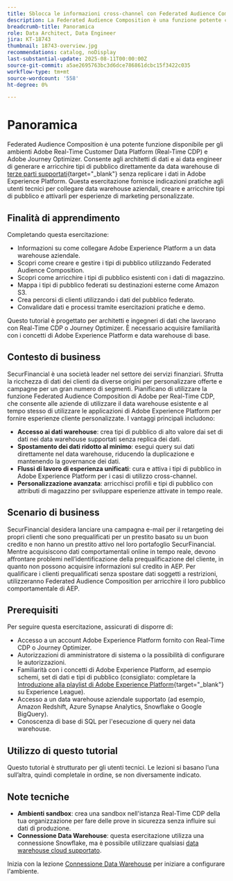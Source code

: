 ```yaml
---
title: Sblocca le informazioni cross-channel con Federated Audience Composition
description: La Federated Audience Composition è una funzione potente che consente agli architetti e agli ingegneri di dati di creare e arricchire tipi di pubblico direttamente dai data warehouse di terze parti.
breadcrumb-title: Panoramica
role: Data Architect, Data Engineer
jira: KT-18743
thumbnail: 18743-overview.jpg
recommendations: catalog, noDisplay
last-substantial-update: 2025-08-11T00:00:00Z
source-git-commit: a5ae2695763bc3d6dce786861dcbc15f3422c035
workflow-type: tm+mt
source-wordcount: '558'
ht-degree: 0%

---
```



# Panoramica

Federated Audience Composition è una potente funzione disponibile per gli ambienti Adobe Real-Time Customer Data Platform (Real-Time CDP) e Adobe Journey Optimizer. Consente agli architetti di dati e ai data engineer di generare e arricchire tipi di pubblico direttamente da data warehouse di [terze parti supportati](https://experienceleague.adobe.com/it/docs/federated-audience-composition/using/start/access-prerequisites){target="_blank"} senza replicare i dati in Adobe Experience Platform. Questa esercitazione fornisce indicazioni pratiche agli utenti tecnici per collegare data warehouse aziendali, creare e arricchire tipi di pubblico e attivarli per esperienze di marketing personalizzate.

## Finalità di apprendimento

Completando questa esercitazione:

- Informazioni su come collegare Adobe Experience Platform a un data warehouse aziendale.
- Scopri come creare e gestire i tipi di pubblico utilizzando Federated Audience Composition.
- Scopri come arricchire i tipi di pubblico esistenti con i dati di magazzino.
- Mappa i tipi di pubblico federati su destinazioni esterne come Amazon S3.
- Crea percorsi di clienti utilizzando i dati del pubblico federato.
- Convalidare dati e processi tramite esercitazioni pratiche e demo.

Questo tutorial è progettato per architetti e ingegneri di dati che lavorano con Real-Time CDP o Journey Optimizer. È necessario acquisire familiarità con i concetti di Adobe Experience Platform e data warehouse di base.

## Contesto di business

SecurFinancial è una società leader nel settore dei servizi finanziari. Sfrutta la ricchezza di dati dei clienti da diverse origini per personalizzare offerte e campagne per un gran numero di segmenti. Pianificano di utilizzare la funzione Federated Audience Composition di Adobe per Real-Time CDP, che consente alle aziende di utilizzare il data warehouse esistente e al tempo stesso di utilizzare le applicazioni di Adobe Experience Platform per fornire esperienze cliente personalizzate. I vantaggi principali includono:

- **Accesso ai dati warehouse**: crea tipi di pubblico di alto valore dai set di dati nei data warehouse supportati senza replica dei dati.
- **Spostamento dei dati ridotto al minimo**: esegui query sui dati direttamente nel data warehouse, riducendo la duplicazione e mantenendo la governance dei dati.
- **Flussi di lavoro di esperienza unificati**: cura e attiva i tipi di pubblico in Adobe Experience Platform per i casi di utilizzo cross-channel.
- **Personalizzazione avanzata**: arricchisci profili e tipi di pubblico con attributi di magazzino per sviluppare esperienze attivate in tempo reale.

## Scenario di business

SecurFinancial desidera lanciare una campagna e-mail per il retargeting dei propri clienti che sono prequalificati per un prestito basato su un buon credito e non hanno un prestito attivo nel loro portafoglio SecurFinancial. Mentre acquisiscono dati comportamentali online in tempo reale, devono affrontare problemi nell’identificazione della prequalificazione del cliente, in quanto non possono acquisire informazioni sul credito in AEP. Per qualificare i clienti prequalificati senza spostare dati soggetti a restrizioni, utilizzeranno Federated Audience Composition per arricchire il loro pubblico comportamentale di AEP.



## Prerequisiti

Per seguire questa esercitazione, assicurati di disporre di:

- Accesso a un account Adobe Experience Platform fornito con Real-Time CDP o Journey Optimizer.
- Autorizzazioni di amministratore di sistema o la possibilità di configurare le autorizzazioni.
- Familiarità con i concetti di Adobe Experience Platform, ad esempio schemi, set di dati e tipi di pubblico (consigliato: completare la [Introduzione alla playlist di Adobe Experience Platform](https://experienceleague.adobe.com/it/playlists/experience-platform-introduction?lang=en){target="_blank"} su Experience League).
- Accesso a un data warehouse aziendale supportato (ad esempio, Amazon Redshift, Azure Synapse Analytics, Snowflake o Google BigQuery).
- Conoscenza di base di SQL per l&#39;esecuzione di query nei data warehouse.

## Utilizzo di questo tutorial

Questo tutorial è strutturato per gli utenti tecnici. Le lezioni si basano l’una sull’altra, quindi completale in ordine, se non diversamente indicato.

## Note tecniche

- **Ambienti sandbox**: crea una sandbox nell&#39;istanza Real-Time CDP della tua organizzazione per fare delle prove in sicurezza senza influire sui dati di produzione.
- **Connessione Data Warehouse**: questa esercitazione utilizza una connessione Snowflake, ma è possibile utilizzare qualsiasi [data warehouse cloud supportato](https://experienceleague.adobe.com/it/docs/federated-audience-composition/using/start/access-prerequisites).

Inizia con la lezione [Connessione Data Warehouse](data-warehouse-connection.md) per iniziare a configurare l&#39;ambiente.
